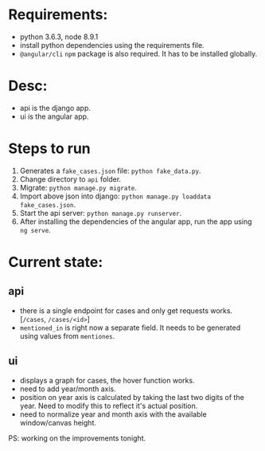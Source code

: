 # Requirements:
- python 3.6.3, node 8.9.1
- install python dependencies using the requirements file.
- `@angular/cli` `npm` package is also required. It has to be installed globally.

# Desc:
- api is the django app.
- ui is the angular app.

# Steps to run

1. Generates a `fake_cases.json` file: `python fake_data.py`.
2. Change directory to `api` folder.
3. Migrate: `python manage.py migrate`.
4. Import above json into django: `python manage.py loaddata fake_cases.json`.
5. Start the api server: `python manage.py runserver`.
6. After installing the dependencies of the angular app, run the app using `ng serve`.

# Current state:

## api
- there is a single endpoint for cases and only get requests works. [`/cases`, `/cases/<id>`]
- `mentioned_in` is right now a separate field. It needs to be generated using values from `mentiones`.

## ui
- displays a graph for cases, the hover function works.
- need to add year/month axis.
- position on year axis is calculated by taking the last two digits of the year. Need to modify this to reflect it's actual position.
- need to normalize year and month axis with the available window/canvas height.

PS: working on the improvements tonight.
